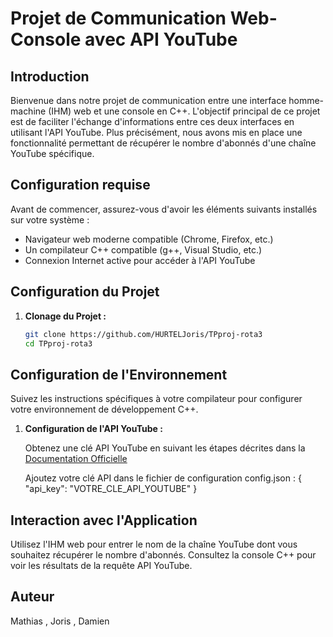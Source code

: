 # Projet de Communication Web-Console avec API YouTube

## Introduction

Bienvenue dans notre projet de communication entre une interface homme-machine (IHM) web et une console en C++. L'objectif principal de ce projet est de faciliter l'échange d'informations entre ces deux interfaces en utilisant l'API YouTube. Plus précisément, nous avons mis en place une fonctionnalité permettant de récupérer le nombre d'abonnés d'une chaîne YouTube spécifique.

## Configuration requise

Avant de commencer, assurez-vous d'avoir les éléments suivants installés sur votre système :

- Navigateur web moderne compatible (Chrome, Firefox, etc.)
- Un compilateur C++ compatible (g++, Visual Studio, etc.)
- Connexion Internet active pour accéder à l'API YouTube

## Configuration du Projet

1. **Clonage du Projet :**
   ```bash
   git clone https://github.com/HURTELJoris/TPproj-rota3
   cd TPproj-rota3
## Configuration de l'Environnement 

Suivez les instructions spécifiques à votre compilateur pour configurer votre environnement de développement C++.

1. **Configuration de l'API YouTube :**

   Obtenez une clé API YouTube en suivant les étapes décrites dans la [Documentation Officielle](https://developers.google.com/youtube/v3?hl=fr)

   Ajoutez votre clé API dans le fichier de configuration config.json :
   {
  "api_key": "VOTRE_CLE_API_YOUTUBE"
   }

## Interaction avec l'Application 

Utilisez l'IHM web pour entrer le nom de la chaîne YouTube dont vous souhaitez récupérer le nombre d'abonnés.
Consultez la console C++ pour voir les résultats de la requête API YouTube.

## Auteur

Mathias , Joris , Damien
